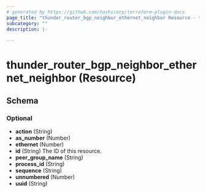 ```yaml
---
# generated by https://github.com/hashicorp/terraform-plugin-docs
page_title: "thunder_router_bgp_neighbor_ethernet_neighbor Resource - terraform-provider-thunder"
subcategory: ""
description: |-
  
---
```


# thunder_router_bgp_neighbor_ethernet_neighbor (Resource)





<!-- schema generated by tfplugindocs -->
## Schema

### Optional

- **action** (String)
- **as_number** (Number)
- **ethernet** (Number)
- **id** (String) The ID of this resource.
- **peer_group_name** (String)
- **process_id** (String)
- **sequence** (String)
- **unnumbered** (Number)
- **uuid** (String)


